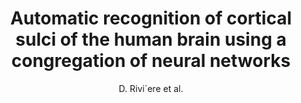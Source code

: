 ---
author: D. Rivi\`ere et al.
title: Automatic recognition of cortical sulci of the human brain using a congregation of neural networks
journal: Medical Image Analysis
year: 2002
type: article
doi: 10.1016/S1361-8415(02)00052-X
---